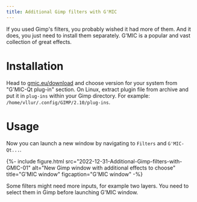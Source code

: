 ```yaml
---
title: Additional Gimp filters with G'MIC
---
```


If you used Gimp's filters, you probably wished it had more of them. And it does, you just need to install them separately. G'MIC is a popular and vast collection of great effects.

# Installation

Head to [gmic.eu/download](https://gmic.eu/download) and choose version for your system from "G'MIC-Qt plug-in" section. On Linux, extract plugin file from archive and put it in `plug-ins` within your Gimp directory. For example: `/home/vllur/.config/GIMP/2.10/plug-ins`.

# Usage

Now you can launch a new window by navigating to `Filters` and `G'MIC-Qt...`.

{%- include figure.html
src="2022-12-31-Additional-Gimp-filters-with-GMIC-01"
alt="New Gimp window with additional effects to choose"
title="G'MIC window"
figcaption="G'MIC window" -%}

Some filters might need more inputs, for example two layers. You need to select them in Gimp before launching G'MIC window.
